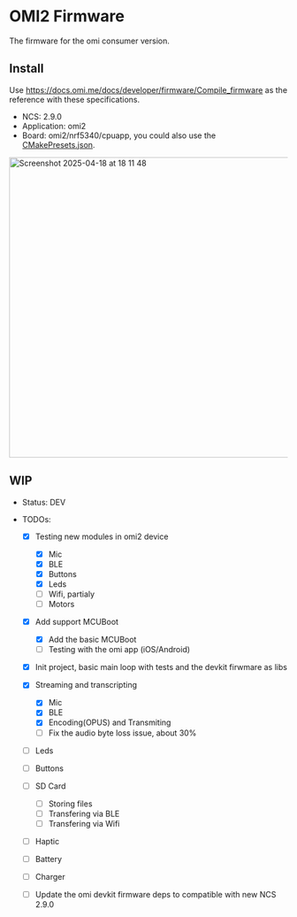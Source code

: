 # OMI2 Firmware

The firmware for the omi consumer version. 

## Install

Use https://docs.omi.me/docs/developer/firmware/Compile_firmware as the reference with these specifications.

- NCS: 2.9.0
- Application: omi2
- Board: omi2/nrf5340/cpuapp, you could also use the [CMakePresets.json](CMakePresets.json).

 <img width="543" alt="Screenshot 2025-04-18 at 18 11 48" src="https://github.com/user-attachments/assets/2c5a642f-af66-46d2-8a56-e3a6e28034c6" />


## WIP

- Status: DEV

- TODOs:
  - [x] Testing new modules in omi2 device
    - [x] Mic
    - [x] BLE
    - [x] Buttons
    - [x] Leds
    - [ ] Wifi, partialy
    - [ ] Motors
  - [x] Add support MCUBoot
    - [x] Add the basic MCUBoot
    - [ ] Testing with the omi app (iOS/Android)
  - [x] Init project, basic main loop with tests and the devkit firwmare as libs
  - [x] Streaming and transcripting
    - [x] Mic
    - [x] BLE
    - [x] Encoding(OPUS) and Transmiting
    - [ ] Fix the audio byte loss issue, about 30%
  - [ ] Leds
  - [ ] Buttons
  - [ ] SD Card
    - [ ] Storing files
    - [ ] Transfering via BLE
    - [ ] Transfering via Wifi
  - [ ] Haptic
  - [ ] Battery
  - [ ] Charger
  - [ ] Update the omi devkit firmware deps to compatible with new NCS 2.9.0

